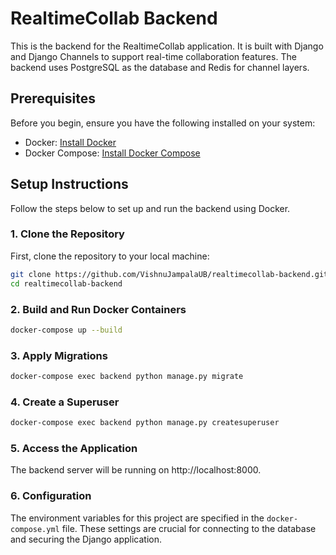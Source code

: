 # RealtimeCollab Backend

This is the backend for the RealtimeCollab application. It is built with Django and Django Channels to support real-time collaboration features. The backend uses PostgreSQL as the database and Redis for channel layers.

## Prerequisites

Before you begin, ensure you have the following installed on your system:

- Docker: [Install Docker](https://docs.docker.com/get-docker/)
- Docker Compose: [Install Docker Compose](https://docs.docker.com/compose/install/)

## Setup Instructions

Follow the steps below to set up and run the backend using Docker.

### 1. Clone the Repository

First, clone the repository to your local machine:

```bash
git clone https://github.com/VishnuJampalaUB/realtimecollab-backend.git
cd realtimecollab-backend
```

### 2. Build and Run Docker Containers

```bash
docker-compose up --build
```

### 3. Apply Migrations

```bash
docker-compose exec backend python manage.py migrate
```

### 4. Create a Superuser

```bash
docker-compose exec backend python manage.py createsuperuser
```

### 5. Access the Application

The backend server will be running on http://localhost:8000.

### 6. Configuration

The environment variables for this project are specified in the `docker-compose.yml` file. These settings are crucial for connecting to the database and securing the Django application.


